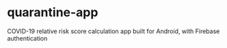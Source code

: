 # quarantine-app
COVID-19 relative risk score calculation app built for Android, with Firebase authentication
